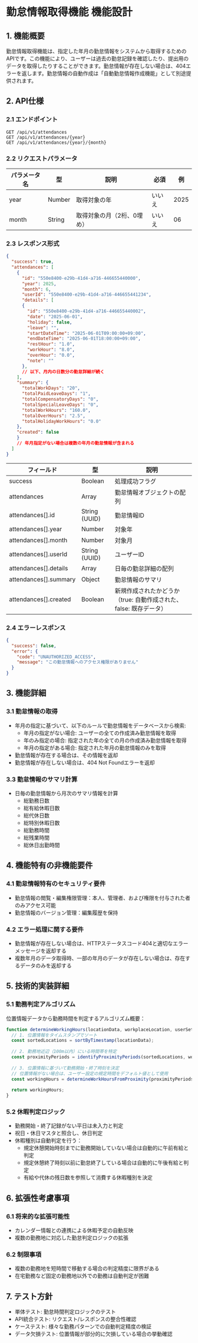 # 勤怠情報取得機能 機能設計

## 1. 機能概要

勤怠情報取得機能は、指定した年月の勤怠情報をシステムから取得するためのAPIです。この機能により、ユーザーは過去の勤怠記録を確認したり、提出用のデータを取得したりすることができます。勤怠情報が存在しない場合は、404エラーを返します。勤怠情報の自動作成は「自動勤怠情報作成機能」として別途提供されます。

## 2. API仕様

### 2.1 エンドポイント
```
GET /api/v1/attendances
GET /api/v1/attendances/{year}
GET /api/v1/attendances/{year}/{month}
```

### 2.2 リクエストパラメータ
| パラメータ名 | 型 | 説明 | 必須 | 例 |
|-----------|------|------|------|-----|
| year | Number | 取得対象の年 | いいえ | 2025 |
| month | String | 取得対象の月（2桁、0埋め） | いいえ | 06 |

### 2.3 レスポンス形式
```json
{
  "success": true,
  "attendances": [
    {
      "id": "550e8400-e29b-41d4-a716-446655440000",
      "year": 2025,
      "month": 6,
      "userId": "550e8400-e29b-41d4-a716-446655441234",
      "details": [
      {
        "id": "550e8400-e29b-41d4-a716-446655440002",
        "date": "2025-06-01",
        "holiday": false,
        "leave": "",
        "startDateTime": "2025-06-01T09:00:00+09:00",
        "endDateTime": "2025-06-01T18:00:00+09:00",
        "restHour": "1.0",
        "workHour": "8.0",
        "overHour": "0.0",
        "note": ""
      },
      // 以下、月内の日数分の勤怠詳細が続く
    ],
    "summary": {
      "totalWorkDays": "20",
      "totalPaidLeaveDays": "1",
      "totalCompensatoryDays": "0",
      "totalSpecialLeaveDays": "0",
      "totalWorkHours": "160.0",
      "totalOverHours": "2.5",
      "totalHolidayWorkHours": "0.0"
    },
    "created": false
    }
    // 年月指定がない場合は複数の年月の勤怠情報が含まれる
  ]
}
```

| フィールド | 型 | 説明 |
|---------|------|------|
| success | Boolean | 処理成功フラグ |
| attendances | Array | 勤怠情報オブジェクトの配列 |
| attendances[].id | String (UUID) | 勤怠情報ID |
| attendances[].year | Number | 対象年 |
| attendances[].month | Number | 対象月 |
| attendances[].userId | String (UUID) | ユーザーID |
| attendances[].details | Array | 日毎の勤怠詳細の配列 |
| attendances[].summary | Object | 勤怠情報のサマリ |
| attendances[].created | Boolean | 新規作成されたかどうか（true: 自動作成された、false: 既存データ） |

### 2.4 エラーレスポンス
```json
{
  "success": false,
  "error": {
    "code": "UNAUTHORIZED_ACCESS",
    "message": "この勤怠情報へのアクセス権限がありません"
  }
}
```

## 3. 機能詳細

### 3.1 勤怠情報の取得
- 年月の指定に基づいて、以下のルールで勤怠情報をデータベースから検索:
  - 年月の指定がない場合: ユーザーの全ての作成済み勤怠情報を取得
  - 年のみ指定の場合: 指定された年の全ての月の作成済み勤怠情報を取得
  - 年月の指定がある場合: 指定された年月の勤怠情報のみを取得
- 勤怠情報が存在する場合は、その情報を返却
- 勤怠情報が存在しない場合は、404 Not Foundエラーを返却

### 3.3 勤怠情報のサマリ計算
- 日毎の勤怠情報から月次のサマリ情報を計算
  - 総勤務日数
  - 総有給休暇日数
  - 総代休日数
  - 総特別休暇日数
  - 総勤務時間
  - 総残業時間
  - 総休日出勤時間

## 4. 機能特有の非機能要件

### 4.1 勤怠情報特有のセキュリティ要件
- 勤怠情報の閲覧・編集権限管理：本人、管理者、および権限を付与された者のみアクセス可能
- 勤怠情報のバージョン管理：編集履歴を保持

### 4.2 エラー処理に関する要件
- 勤怠情報が存在しない場合は、HTTPステータスコード404と適切なエラーメッセージを返却する
- 複数年月のデータ取得時、一部の年月のデータが存在しない場合は、存在するデータのみを返却する

## 5. 技術的実装詳細

### 5.1 勤務判定アルゴリズム
位置情報データから勤務時間を判定するアルゴリズム概要：

```javascript
function determineWorkingHours(locationData, workplaceLocation, userSettings) {
  // 1. 位置情報をタイムスタンプでソート
  const sortedLocations = sortByTimestamp(locationData);
  
  // 2. 勤務地近辺（100m以内）にいる時間帯を特定
  const proximityPeriods = identifyProximityPeriods(sortedLocations, workplaceLocation, 100);
  
  // 3. 位置情報に基づいて勤務開始・終了時刻を決定
  // 位置情報がない場合は、ユーザー設定の規定時間をデフォルト値として使用
  const workingHours = determineWorkHoursFromProximity(proximityPeriods, userSettings.regulationHours);
  
  return workingHours;
}
```

### 5.2 休暇判定ロジック
- 勤務開始・終了記録がない平日は未入力と判定
- 祝日・休日マスタと照合し、休日判定
- 休暇種別は自動判定を行う：
  - 規定休憩開始時刻までに勤務開始していない場合は自動的に午前有給と判定
  - 規定休憩終了時刻以前に勤怠終了している場合は自動的に午後有給と判定
  - 有給や代休の残日数を参照して消費する休暇種別を決定

## 6. 拡張性考慮事項

### 6.1 将来的な拡張可能性
- カレンダー情報との連携による休暇予定の自動反映
- 複数の勤務地に対応した勤怠判定ロジックの拡張

### 6.2 制限事項
- 複数の勤務地を短時間で移動する場合の判定精度に限界がある
- 在宅勤務など固定の勤務地以外での勤務は自動判定が困難

## 7. テスト方針
- 単体テスト: 勤怠時間判定ロジックのテスト
- API統合テスト: リクエスト/レスポンスの整合性確認
- ケーステスト: 様々な勤務パターンでの自動判定精度の検証
- データ欠損テスト: 位置情報が部分的に欠損している場合の挙動確認
